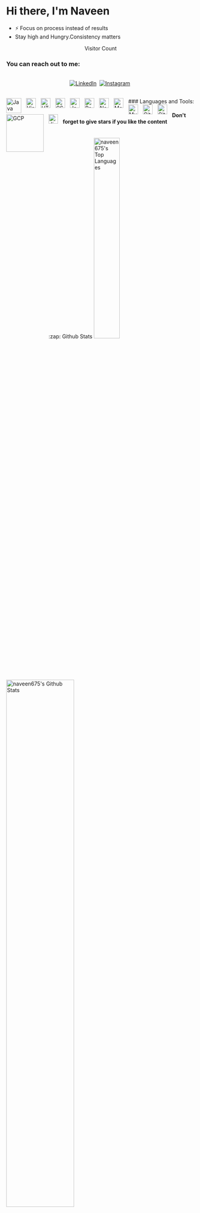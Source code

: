 # Hi there, I'm Naveen



- ⚡ Focus on process instead of results
- Stay high and Hungry.Consistency matters
<p align="center">Visitor Count</p>
<p align="center" ![Visitor Count](https://profile-counter.glitch.me/{username}/count.svg)></p>

### You can reach out to me:
<p align="center">
<br>
<a href="https://www.linkedin.com/in/naveensai-675/" target="_blank"><img src="https://img.shields.io/badge/linkedin-%230077B5.svg?&style=for-the-badge&logo=linkedin&logoColor=white" alt="LinkedIn" /></a>&nbsp;
<a href="https://instagram.com/naveen_nidamanuri" target="_blank"><img src="https://img.shields.io/badge/instagram-%23E4405F.svg?&style=for-the-badge&logo=instagram&logoColor=white" alt="Instagram" /></a>&nbsp;
</p>

<br>
### Languages and Tools:

<img align="left" alt="Java" width="40px" src="https://qph.cf2.quoracdn.net/main-qimg-317f4ff0db8d0ba328fc6d627af72d89" style="padding-right:10px;" />
<img align="left" alt="Visual Studio Code" width="26px" src="https://cdn.jsdelivr.net/gh/devicons/devicon/icons/vscode/vscode-original.svg" style="padding-right:10px;" />
<img align="left" alt="HTML5" width="26px" src="https://cdn.jsdelivr.net/gh/devicons/devicon/icons/html5/html5-original.svg" style="padding-right:10px;" />
<img align="left" alt="CSS3" width="26px" src="https://cdn.jsdelivr.net/gh/devicons/devicon/icons/css3/css3-original.svg" style="padding-right:10px;" />
<img align="left" alt="JavaScript" width="26px" src="https://cdn.jsdelivr.net/gh/devicons/devicon/icons/javascript/javascript-original.svg" style="padding-right:10px;" />
<img align="left" alt="React" width="26px" src="https://cdn.jsdelivr.net/gh/devicons/devicon/icons/react/react-original.svg" style="padding-right:10px;" />
<img align="left" alt="Node.js" width="26px" src="https://cdn.jsdelivr.net/gh/devicons/devicon/icons/nodejs/nodejs-original.svg" style="padding-right:10px;" />
<img align="left" alt="MongoDB" width="26px" src="https://cdn.jsdelivr.net/gh/devicons/devicon/icons/mongodb/mongodb-original.svg" style="padding-right:10px;" />
<img align="left" alt="MySQL" width="26px" src="https://cdn.jsdelivr.net/gh/devicons/devicon/icons/mysql/mysql-original.svg" style="padding-right:10px;" />
<img align="left" alt="Git" width="26px" src="https://cdn.jsdelivr.net/gh/devicons/devicon/icons/git/git-original.svg" style="padding-right:10px;" />
<img align="left" alt="GitHub" width="26px" src="https://user-images.githubusercontent.com/3369400/139447912-e0f43f33-6d9f-45f8-be46-2df5bbc91289.png" style="padding-right:10px;" />
<img align="left" alt="GCP" width="100px" src="https://www.gstatic.com/devrel-devsite/prod/v96fe7c72c7b00a90a6621d124258058ede00fa09bdb0b7e43bfa676d03923593/cloud/images/cloud-logo.svg" style="padding-right:10px;" />
<img align="left" alt="Jira" width="25px" src="https://encrypted-tbn0.gstatic.com/images?q=tbn:ANd9GcTw08jO1GdNZjfEbs5m54SsjEoysCmfPrzBfA&usqp=CAU" style="padding-right:10px;" />

<br />
<h4>Don't forget to give stars if you like the content </h4>
<br />
:zap: Github Stats

  <img align="left" src="https://github-readme-stats.vercel.app/api?username=naveen675&count_private=true&show_icons=true&title_color=fff&icon_color=79ff97&text_color=efefef&bg_color=24292e&cache_seconds=1800" alt="naveen675's Github Stats" width="60%">
  
<img src="https://github-readme-stats.vercel.app/api/top-langs/?username=naveen675&show_icons=true&hide_border=true&theme=radical" width="37%" alt="naveen675's Top Languages">

<div align="center">
  <img src="https://github-readme-streak-stats.herokuapp.com/?user=naveen675&theme=dark" alt="naveen675's Github Streaks" width="70%">
</div>

<br>
